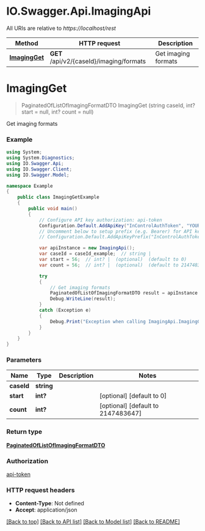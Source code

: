 # IO.Swagger.Api.ImagingApi

All URIs are relative to *https://localhost/rest*

Method | HTTP request | Description
------------- | ------------- | -------------
[**ImagingGet**](ImagingApi.md#imagingget) | **GET** /api/v2/{caseId}/imaging/formats | Get imaging formats


<a name="imagingget"></a>
# **ImagingGet**
> PaginatedOfListOfImagingFormatDTO ImagingGet (string caseId, int? start = null, int? count = null)

Get imaging formats

### Example
```csharp
using System;
using System.Diagnostics;
using IO.Swagger.Api;
using IO.Swagger.Client;
using IO.Swagger.Model;

namespace Example
{
    public class ImagingGetExample
    {
        public void main()
        {
            // Configure API key authorization: api-token
            Configuration.Default.AddApiKey("InControlAuthToken", "YOUR_API_KEY");
            // Uncomment below to setup prefix (e.g. Bearer) for API key, if needed
            // Configuration.Default.AddApiKeyPrefix("InControlAuthToken", "Bearer");

            var apiInstance = new ImagingApi();
            var caseId = caseId_example;  // string | 
            var start = 56;  // int? |  (optional)  (default to 0)
            var count = 56;  // int? |  (optional)  (default to 2147483647)

            try
            {
                // Get imaging formats
                PaginatedOfListOfImagingFormatDTO result = apiInstance.ImagingGet(caseId, start, count);
                Debug.WriteLine(result);
            }
            catch (Exception e)
            {
                Debug.Print("Exception when calling ImagingApi.ImagingGet: " + e.Message );
            }
        }
    }
}
```

### Parameters

Name | Type | Description  | Notes
------------- | ------------- | ------------- | -------------
 **caseId** | **string**|  | 
 **start** | **int?**|  | [optional] [default to 0]
 **count** | **int?**|  | [optional] [default to 2147483647]

### Return type

[**PaginatedOfListOfImagingFormatDTO**](PaginatedOfListOfImagingFormatDTO.md)

### Authorization

[api-token](../README.md#api-token)

### HTTP request headers

 - **Content-Type**: Not defined
 - **Accept**: application/json

[[Back to top]](#) [[Back to API list]](../README.md#documentation-for-api-endpoints) [[Back to Model list]](../README.md#documentation-for-models) [[Back to README]](../README.md)

